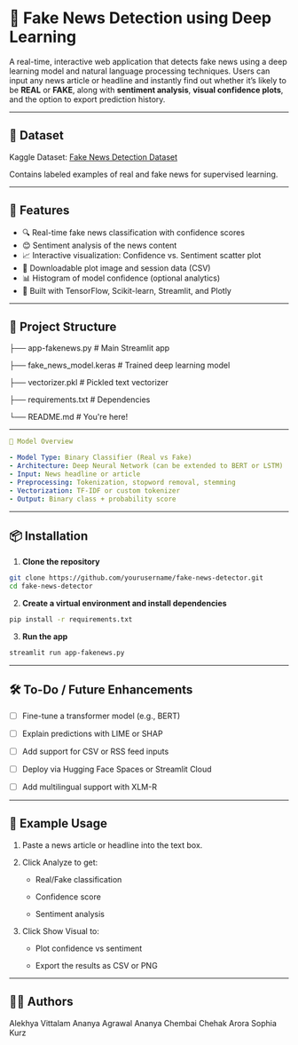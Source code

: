 # 📰 Fake News Detection using Deep Learning

A real-time, interactive web application that detects fake news using a deep learning model and natural language processing techniques. Users can input any news article or headline and instantly find out whether it’s likely to be **REAL** or **FAKE**, along with **sentiment analysis**, **visual confidence plots**, and the option to export prediction history.

---

## 📘 Dataset
Kaggle Dataset: [Fake News Detection Dataset](https://www.kaggle.com/datasets/jruvika/fake-news-detection)

Contains labeled examples of real and fake news for supervised learning.

---

## 🚀 Features

- 🔍 Real-time fake news classification with confidence scores
- 😊 Sentiment analysis of the news content
- 📈 Interactive visualization: Confidence vs. Sentiment scatter plot
- 📸 Downloadable plot image and session data (CSV)
- 📊 Histogram of model confidence (optional analytics)
- 💾 Built with TensorFlow, Scikit-learn, Streamlit, and Plotly

---

## 📂 Project Structure

├── app-fakenews.py # Main Streamlit app 

├── fake_news_model.keras # Trained deep learning model 

├── vectorizer.pkl # Pickled text vectorizer 

├── requirements.txt # Dependencies 

└── README.md # You're here!


---
```yaml
🧠 Model Overview

- Model Type: Binary Classifier (Real vs Fake)
- Architecture: Deep Neural Network (can be extended to BERT or LSTM)
- Input: News headline or article
- Preprocessing: Tokenization, stopword removal, stemming
- Vectorization: TF-IDF or custom tokenizer
- Output: Binary class + probability score
```
---

## 📦 Installation

1. **Clone the repository**

```bash
git clone https://github.com/yourusername/fake-news-detector.git
cd fake-news-detector
```

2. **Create a virtual environment and install dependencies**

```bash
pip install -r requirements.txt
```

3. **Run the app**

```bash
streamlit run app-fakenews.py
```

---

## 🛠️ To-Do / Future Enhancements
- [ ]  Fine-tune a transformer model (e.g., BERT)

- [ ] Explain predictions with LIME or SHAP

- [ ] Add support for CSV or RSS feed inputs

- [ ] Deploy via Hugging Face Spaces or Streamlit Cloud

- [ ] Add multilingual support with XLM-R

---

## 🧪 Example Usage
1. Paste a news article or headline into the text box.

2. Click Analyze to get:

    - Real/Fake classification

    - Confidence score

    - Sentiment analysis

3. Click Show Visual to:

    - Plot confidence vs sentiment

    - Export the results as CSV or PNG


---

## 🧑‍💻 Authors

Alekhya Vittalam
Ananya Agrawal
Ananya Chembai
Chehak Arora
Sophia Kurz



